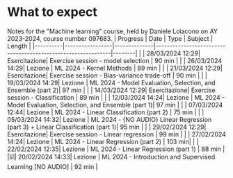 # What to expect
Notes for the "Machine learning" course, held by Daniele Loiacono on AY 2023-2024, course number 097683.
| Progress | Date            | Type         | Subject                                                      | Length |
|----------|-----------------|--------------|--------------------------------------------------------------|--------|
|  | 28/03/2024 12:29| Esercitazione| Exercise session - model selection                          | 90 min |
|  | 26/03/2024 14:29| Lezione      | ML 2024 - Kernel Methods                                     | 89 min |
|  | 21/03/2024 12:29| Esercitazione| Exercise session - Bias-variance trade-off                   | 90 min |
|  | 19/03/2024 14:29| Lezione      | ML 2024 - Model Evaluation, Selection, and Ensemble (part 2)| 97 min |
|  | 14/03/2024 12:29| Esercitazione| Exercise session - Classification                            | 89 min |
|  | 12/03/2024 14:24| Lezione      | ML 2024 - Model Evaluation, Selection, and Ensemble (part 1)| 97 min |
|  | 07/03/2024 12:44| Lezione      | ML 2024 - Linear Classification (part 2)                    | 75 min |
|  | 05/03/2024 14:32| Lezione      | ML 2024 - {NO AUDIO} Linear Regression (part 3) + Linear Classification (part 1)| 95 min |
|  | 29/02/2024 12:29| Esercitazione| Exercise session - Linear regression                         | 99 min |
|  | 27/02/2024 14:24| Lezione      | ML 2024 - Linear Regression (part 2)                         | 103 min|
|  | 22/02/2024 12:35| Lezione      | ML 2024 - Linear Regression (part 1)                         | 88 min |
|☑️| 20/02/2024 14:33| Lezione      | ML 2024 - Introduction and Supervised Learning [NO AUDIO]    | 92 min |
